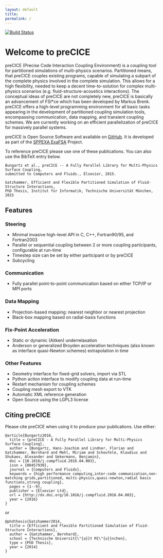 ```yaml
---
layout: default
title:
permalink: /
---
```


[![Build Status](https://travis-ci.org/precice/precice.svg?branch=develop)](https://travis-ci.org/precice/precice)

# Welcome to preCICE
preCICE (Precise Code Interaction Coupling Environment) is a coupling tool for partitioned simulations of multi-physics scenarios. Partitioned means, that preCICE couples existing programs, capable of simulating a subpart of the complete physics involved in the complete simulation. This allows for a high flexibility, needed to keep a decent time-to-solution for complex multi-physics scenarios (e.g. fluid-structure-acoustics interactions). The conceptual ideas of preCICE are not completely new, preCICE is basically an advancement of FSI*ce which has been developed by Markus Brenk. preCICE offers a high-level programming environment for all basic tasks appearing in the development of partitioned coupling simulation tools, encompassing communication, data mapping, and transient coupling schemes. We are currently working on an efficient parallelization of preCICE for massively parallel systems.

preCICE is Open Source Software and available on [GitHub](https://github.com/precice/precice). It is developed as part of the [SPPEXA ExaFSA](https://ipvs.informatik.uni-stuttgart.de/SGS/EXAFSA/index.php) Project.

To reference preCICE please use one of these publications. You can also use the BibTeX entry below.

    Bungartz et al., preCICE -- A Fully Parallel Library for Multi-Physics Surface Coupling,
    submitted to Computers and Fluids., Elsevier, 2015.

    Gatzhammer, Efficient and Flexible Partitioned Simulation of Fluid-Structure Interactions,
    PhD Thesis, Institut für Informatik, Technische Universität München, 2015

## Features

### Steering
+ Minimal invasive high-level API in C, C++, Fortran90/95, and Fortran2003
+ Parallel or sequential coupling between 2 or more coupling participants, configurable at run-time
+ Timestep size can be set by either participant or by preCICE
+ Subcycling

### Communication
+ Fully parallel point-to-point communication based on either TCP/IP or MPI ports

### Data Mapping
+ Projection-based mapping: nearest neighbor or nearest projection
+ Black-box mapping based on radial-basis functions

### Fix-Point Acceleration
+ Static or dynamic (Aitken) underrelaxation
+ Anderson or generalized Broyden acceleration techniques (also known as interface quasi-Newton schemes) extrapolation in time

### Other Features
+ Geometry interface for fixed-grid solvers, import via STL
+ Python action interface to modify coupling data at run-time
+ Restart mechanism for coupling schemes
+ Coupling mesh export to VTK
+ Automatic XML reference generation
+ Open Source using the LGPL3 license

## Citing preCICE
Please cite preCICE when using it to produce your publications. Use either:

    @article{Bungartz2016,
      title = {preCICE - A Fully Parallel Library for Multi-Physics Surface Coupling},
      author = {Bungartz, Hans-Joachim and Lindner, Florian and Gatzhammer, Bernhard and Mehl, Miriam and Scheufele, Klaudius and Shukaev, Alexander and Uekermann, Benjamin},
      doi = {10.1016/j.compfluid.2016.04.003},
      issn = {00457930},
      journal = {Computers and Fluids},
      keywords = {high performance computing,inter-code communication,non-matching grids,partitioned, multi-physics,quasi-newton,radial basis functions,strong coupling},
      pages = {1--9},
      publisher = {Elsevier Ltd},
      url = {http://dx.doi.org/10.1016/j.compfluid.2016.04.003},
      year = {2016}
    }

or

    @phdthesis{Gatzhammer2014,
      title = {Efficient and Flexible Partitioned Simulation of Fluid-Structure Interactions},
      author = {Gatzhammer, Bernhard},
      school = {Technische Universit{\"{a}}t M{\"{u}}nchen},
      type = {PhD Thesis},
      year = {2014}
    }




